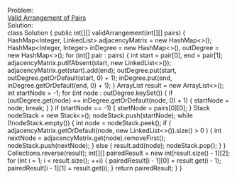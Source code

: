 Problem:
<br>
[Valid Arrangement of Pairs](https://leetcode.com/problems/valid-arrangement-of-pairs/description/?envType=daily-question&envId=2024-11-30)
<br>
Solution:
<br>
class Solution {
    public int[][] validArrangement(int[][] pairs) {
        HashMap<Integer, LinkedList<Integer>> adjacencyMatrix = new HashMap<>();
        HashMap<Integer, Integer> inDegree = new HashMap<>(), outDegree =
            new HashMap<>();
        for (int[] pair : pairs) {
            int start = pair[0], end = pair[1];
            adjacencyMatrix.putIfAbsent(start, new LinkedList<>());
            adjacencyMatrix.get(start).add(end);
            outDegree.put(start, outDegree.getOrDefault(start, 0) + 1);
            inDegree.put(end, inDegree.getOrDefault(end, 0) + 1);
        }
        ArrayList<Integer> result = new ArrayList<>();
        int startNode = -1;
        for (int node : outDegree.keySet()) {
            if (outDegree.get(node) == inDegree.getOrDefault(node, 0) + 1) {
                startNode = node;
                break;
            }
        }
        if (startNode == -1) {
            startNode = pairs[0][0];
        }
        Stack<Integer> nodeStack = new Stack<>();
        nodeStack.push(startNode);
        while (!nodeStack.empty()) {
            int node = nodeStack.peek();
            if (
                adjacencyMatrix.getOrDefault(node, new LinkedList<>()).size() >
                0
            ) {
                int nextNode = adjacencyMatrix.get(node).removeFirst();
                nodeStack.push(nextNode);
            } else {
                result.add(node);
                nodeStack.pop();
            }
        }
        Collections.reverse(result);
        int[][] pairedResult = new int[result.size() - 1][2];
        for (int i = 1; i < result.size(); ++i) {
            pairedResult[i - 1][0] = result.get(i - 1);
            pairedResult[i - 1][1] = result.get(i);
        }
        return pairedResult;
    }
}